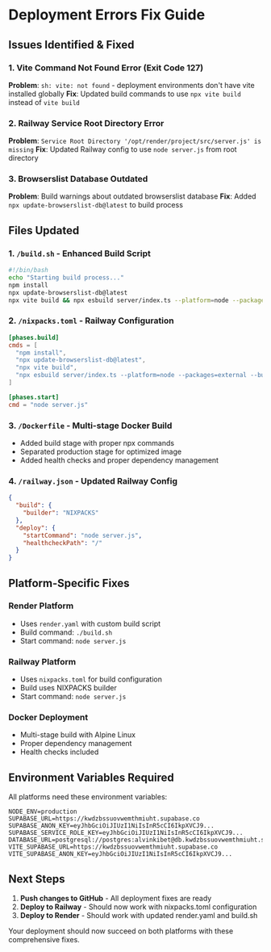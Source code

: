 # Deployment Errors Fix Guide

## Issues Identified & Fixed

### 1. Vite Command Not Found Error (Exit Code 127)
**Problem**: `sh: vite: not found` - deployment environments don't have vite installed globally
**Fix**: Updated build commands to use `npx vite build` instead of `vite build`

### 2. Railway Service Root Directory Error
**Problem**: `Service Root Directory '/opt/render/project/src/server.js' is missing`
**Fix**: Updated Railway config to use `node server.js` from root directory

### 3. Browserslist Database Outdated
**Problem**: Build warnings about outdated browserslist database
**Fix**: Added `npx update-browserslist-db@latest` to build process

## Files Updated

### 1. `/build.sh` - Enhanced Build Script
```bash
#!/bin/bash
echo "Starting build process..."
npm install
npx update-browserslist-db@latest
npx vite build && npx esbuild server/index.ts --platform=node --packages=external --bundle --format=esm --outdir=dist
```

### 2. `/nixpacks.toml` - Railway Configuration
```toml
[phases.build]
cmds = [
  "npm install",
  "npx update-browserslist-db@latest", 
  "npx vite build",
  "npx esbuild server/index.ts --platform=node --packages=external --bundle --format=esm --outdir=dist"
]

[phases.start]
cmd = "node server.js"
```

### 3. `/Dockerfile` - Multi-stage Docker Build
- Added build stage with proper npx commands
- Separated production stage for optimized image
- Added health checks and proper dependency management

### 4. `/railway.json` - Updated Railway Config
```json
{
  "build": {
    "builder": "NIXPACKS"
  },
  "deploy": {
    "startCommand": "node server.js",
    "healthcheckPath": "/"
  }
}
```

## Platform-Specific Fixes

### Render Platform
- Uses `render.yaml` with custom build script
- Build command: `./build.sh`
- Start command: `node server.js`

### Railway Platform  
- Uses `nixpacks.toml` for build configuration
- Build uses NIXPACKS builder
- Start command: `node server.js`

### Docker Deployment
- Multi-stage build with Alpine Linux
- Proper dependency management
- Health checks included

## Environment Variables Required
All platforms need these environment variables:
```
NODE_ENV=production
SUPABASE_URL=https://kwdzbssuovwemthmiuht.supabase.co
SUPABASE_ANON_KEY=eyJhbGciOiJIUzI1NiIsInR5cCI6IkpXVCJ9...
SUPABASE_SERVICE_ROLE_KEY=eyJhbGciOiJIUzI1NiIsInR5cCI6IkpXVCJ9...
DATABASE_URL=postgresql://postgres:alvinkibet@db.kwdzbssuovwemthmiuht.supabase.co:5432/postgres
VITE_SUPABASE_URL=https://kwdzbssuovwemthmiuht.supabase.co
VITE_SUPABASE_ANON_KEY=eyJhbGciOiJIUzI1NiIsInR5cCI6IkpXVCJ9...
```

## Next Steps
1. **Push changes to GitHub** - All deployment fixes are ready
2. **Deploy to Railway** - Should now work with nixpacks.toml configuration
3. **Deploy to Render** - Should work with updated render.yaml and build.sh

Your deployment should now succeed on both platforms with these comprehensive fixes.